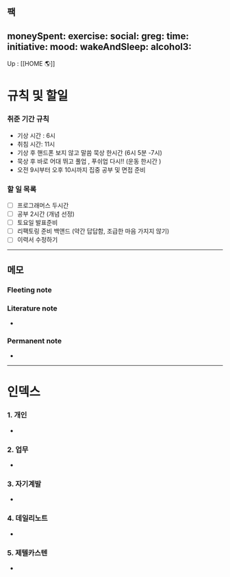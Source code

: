 팩
---
moneySpent: 
exercise: 
social:
    greg: 
        time:
        initiative: 
mood: 
wakeAndSleep: 
alcohol3: 
---

Up : [[HOME 🌎]]

# 규칙 및 할일

### 취준 기간 규칙 

- 기상 시간 : 6시
- 취침 시간: 11시 
- 기상 후 핸드폰 보지 않고 말씀 묵상 한시간 (6시 5분  -7시) 
- 묵상 후 바로 어대 뛰고 풀업 , 푸쉬업 다시!!  (운동 한시간 )
- 오전 9시부터 오후 10시까지 집중 공부 및 면접 준비 

### 할 일 목록
- [ ] 프로그래머스 두시간
- [ ] 공부 2시간 (개념 선정)
- [ ] 토요일 발표준비 
- [ ] 리팩토링 준비 백앤드 (약간 답답함, 조급한 마음 가지지 않기)
- [ ] 이력서 수정하기 

---

## 메모

### Fleeting note


### Literature note
- 

### Permanent note
- 

---

# 인덱스
### 1. 개인 
- 
### 2. 업무
- 
### 3. 자기계발
- 
### 4. 데일리노트
- 
### 5. 제텔카스텐
- 